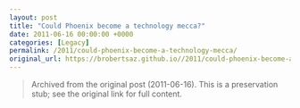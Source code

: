 ```yaml
---
layout: post
title: "Could Phoenix become a technology mecca?"
date: 2011-06-16 00:00:00 +0000
categories: [Legacy]
permalink: /2011/could-phoenix-become-a-technology-mecca/
original_url: https://brobertsaz.github.io//2011/could-phoenix-become-a-technology-mecca/
---
```


> Archived from the original post (2011-06-16). This is a preservation stub; see the original link for full content.

